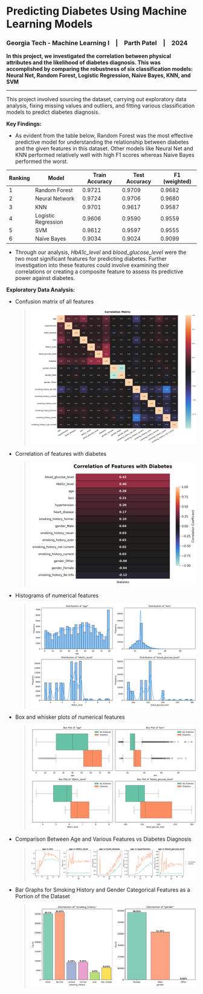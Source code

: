 # Predicting Diabetes Using Machine Learning Models
### Georgia Tech - Machine Learning I | Parth Patel | 2024

**In this project, we investigated the correlation between physical attributes and the likelihood of diabetes diagnosis. This was accomplished by comparing the robustness of six classification models: Neural Net, Random Forest, Logistic Regression, Naive Bayes, KNN, and SVM**

___

This project involved sourcing the dataset, carrying out exploratory data analysis, fixing missing values and outliers, and fitting various classification models to predict diabetes diagnosis. 

**Key Findings:**
- As evident from the table below, Random Forest was the most effective predictive model for understanding the relationship between diabetes and the given features in this dataset. Other models like Neural Net and KNN performed relatively well with high F1 scores whereas Naive Bayes performed the worst. 

| Ranking | Model               | Train Accuracy | Test Accuracy | F1 (weighted) |
|---------|---------------------|----------------|---------------|---------------|
| 1       | Random Forest       | 0.9721         | 0.9709        | 0.9682        |
| 2       | Neural Network      | 0.9724         | 0.9706        | 0.9680        |
| 3       | KNN                 | 0.9701         | 0.9617        | 0.9587        |
| 4       | Logistic Regression | 0.9606         | 0.9590        | 0.9559        |
| 5       | SVM                 | 0.9612         | 0.9597        | 0.9555        |
| 6       | Naïve Bayes         | 0.9034         | 0.9024        | 0.9099        |

- Through our analysis, *HbA1c_level* and *blood_glucose_level* were the two most significant features for predicting diabetes. Further investigation into these features could involve examining their correlations or creating a composite feature to assess its predictive power against diabetes. 

**Exploratory Data Analysis:**
- Confusion matrix of all features 
  > ![](imgs/confusion_matrix.png)
- Correlation of features with diabetes 
  > ![](imgs/feature_correlation_with_diabetes.png)
- Histograms of numerical features 
  > ![](imgs/histograms.png)
- Box and whisker plots of numerical features 
  > ![](imgs/box_and_whisker_plots.png)
- Comparison Between Age and Various Features vs Diabetes Diagnosis
  > ![](imgs/age_vs_various_features_vs_diabetes.png)
- Bar Graphs for Smoking History and Gender Categorical Features as a Portion of the Dataset
  > ![](imgs/distribution_of_categorical_vars.png)
